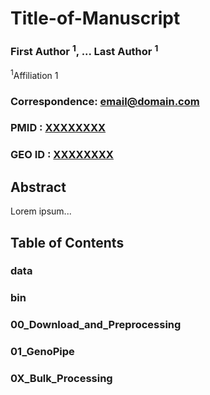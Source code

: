 # Title-of-Manuscript

### First Author <sup>1</sup>, ... Last Author <sup>1</sup>

<sup>1</sup>Affiliation 1

### Correspondence: email@domain.com

### PMID : [XXXXXXXX](https://pubmed.ncbi.nlm.nih.gov/XXXXXXXX/)
### GEO ID : [XXXXXXXX](https://www.ncbi.nlm.nih.gov/geo/query/acc.cgi?acc=XXXXXXXX)

## Abstract
Lorem ipsum...

## Table of Contents

### data

### bin

### 00_Download_and_Preprocessing

### 01_GenoPipe

### 0X_Bulk_Processing
